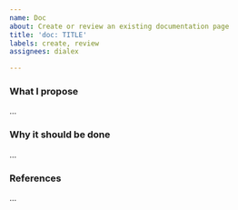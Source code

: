 ```yaml
---
name: Doc
about: Create or review an existing documentation page
title: 'doc: TITLE'
labels: create, review
assignees: dialex

---
```


### What I propose

…

### Why it should be done

…

### References

…
